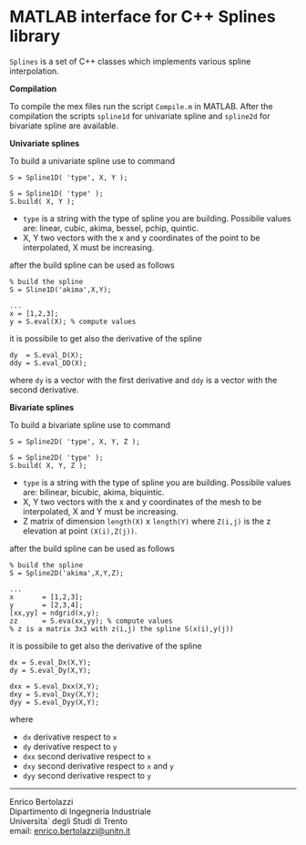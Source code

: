 MATLAB interface for C++ Splines library
=======

`Splines` is a set of C++ classes which implements various spline interpolation.

**Compilation**

To compile the mex files run the script `Compile.m` in MATLAB.
After the compilation the scripts `spline1d` for univariate
spline and `spline2d` for bivariate spline are available.

**Univariate splines**

To build a univariate spline use to command

~~~
S = Spline1D( 'type', X, Y ); 

S = Spline1D( 'type' ); 
S.build( X, Y ); 
~~~

- `type` is a string with the type of spline you are building.
         Possibile values are:
         linear, cubic, akima, bessel, pchip, quintic.
- X, Y   two vectors with the x and y coordinates of the point 
         to be interpolated, X must be increasing.

after the build spline can be used as follows

~~~
% build the spline
S = Sline1D('akima',X,Y);

...
x = [1,2,3];
y = S.eval(X); % compute values
~~~

it is possibile to get also the derivative of the spline

~~~
dy  = S.eval_D(X);
ddy = S.eval_DD(X);
~~~

where `dy` is a vector with the first derivative and 
`ddy` is a vector with the second derivative.

**Bivariate splines**

To build a bivariate spline use to command

~~~
S = Spline2D( 'type', X, Y, Z );

S = Spline2D( 'type' );
S.build( X, Y, Z );
~~~

- `type` is a string with the type of spline you are building.
         Possibile values are:
         bilinear, bicubic, akima, biquintic.
- X, Y   two vectors with the x and y coordinates of the mesh 
         to be interpolated, X and Y must be increasing.
- Z      matrix of dimension `length(X)` x `length(Y)`
         where `Z(i,j)` is the z elevation at point
         `(X(i),Z(j))`.

after the build spline can be used as follows

~~~
% build the spline
S = Spline2D('akima',X,Y,Z);

...
x       = [1,2,3];
y       = [2,3,4];
[xx,yy] = ndgrid(x,y);
zz      = S.eva(xx,yy); % compute values
% z is a matrix 3x3 with z(i,j) the spline S(x(i),y(j))
~~~

it is possibile to get also the derivative of the spline

~~~
dx = S.eval_Dx(X,Y);
dy = S.eval_Dy(X,Y);

dxx = S.eval_Dxx(X,Y);
dxy = S.eval_Dxy(X,Y);
dyy = S.eval_Dyy(X,Y);
~~~

where

- `dx` derivative respect to `x`
- `dy` derivative respect to `y`
- `dxx` second derivative respect to `x`
- `dxy` second derivative respect to `x` and `y`
- `dyy` second derivative respect to `y`

* * *

Enrico Bertolazzi<br>
Dipartimento di Ingegneria Industriale<br>
Universita` degli Studi di Trento<br>
email: enrico.bertolazzi@unitn.it
